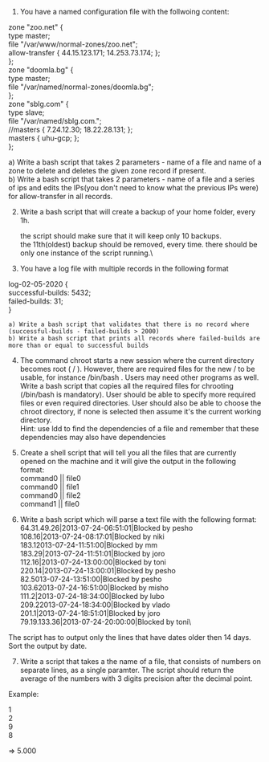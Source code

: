 1. You have a named configuration file with the follwoing content:

zone "zoo.net" {\
       type master;\
       file "/var/www/normal-zones/zoo.net";\
       allow-transfer { 44.15.123.171; 14.253.73.174; };\
};\
zone "doomla.bg" {\
       type master;\
       file "/var/named/normal-zones/doomla.bg";\
};\
zone "sblg.com" {\
       type slave;\
       file "/var/named/sblg.com.";\
       //masters { 7.24.12.30; 18.22.28.131; };\
       masters { uhu-gcp; };\
};

   a) Write a bash script that takes 2 parameters - name of a file and name of a zone to delete and deletes the given zone record if present.\
   b) Write a bash script that takes 2 parameters - name of a file and a series of ips and edits the IPs(you don't need to know what the previous IPs were) for allow-transfer in all records.


2. Write a bash script that will create a backup of your home folder, every 1h.

    the script should make sure that it will keep only 10 backups.\
    the 11th(oldest) backup should be removed, every time.
    there should be only one instance of the script running.\

3. You have a log file with multiple records in the following format

log-02-05-2020 {\
	successful-builds: 5432;\
	failed-builds: 31;\
}

	a) Write a bash script that validates that there is no record where (successful-builds - failed-builds > 2000)
	b) Write a bash script that prints all records where failed-builds are more than or equal to successful builds

4. The command chroot starts a new session where the current directory becomes root ( / ). However, there are required files for the new / to be usable, for instance /bin/bash . Users may need other programs as well.\
Write a bash script that copies all the required files for chrooting (/bin/bash is mandatory). User should be able to specify more required files or even required directories. User should also be able to choose  the chroot directory, if none is selected then assume it's the current working directory.\
Hint: use ldd to find the dependencies of a file and remember that these dependencies may also have dependencies

5. Create a shell script that will tell you all the files that are currently opened on the machine and it will give the output in the following format:\
  command0 || file0\
  command0 || file1\
  command0 || file2\
  command1 || file0

6. Write a bash script which will parse a text file with the following format:\
64.31.49.26|2013-07-24-06:51:01|Blocked by pesho\
108.16|2013-07-24-08:17:01|Blocked by niki\
183.12013-07-24-11:51:00|Blocked by mm\
183.29|2013-07-24-11:51:01|Blocked by joro\
112.16|2013-07-24-13:00:00|Blocked by toni\
220.14|2013-07-24-13:00:01|Blocked by pesho\
82.5013-07-24-13:51:00|Blocked by pesho\
103.62013-07-24-16:51:00|Blocked by misho\
111.2|2013-07-24-18:34:00|Blocked by lubo\
209.22013-07-24-18:34:00|Blocked by vlado\
201.1|2013-07-24-18:51:01|Blocked by joro\
79.19.133.36|2013-07-24-20:00:00|Blocked by toni\

The script has to output only the lines that have dates older then 14 days. Sort the output by date. 

7. Write a script that takes a the name of a file, that consists of numbers on separate lines, as a single paramter. The script should return the average of the numbers with 3 digits precision after the decimal point.

Example:

1\
2\
9\
8

=> 5.000
